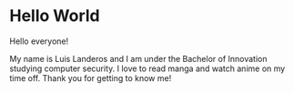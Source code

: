 # Hello World

Hello everyone!

My name is Luis Landeros and I am under the Bachelor of Innovation studying
computer security. I love to read manga and watch anime on my time off.
Thank you for getting to know me!
